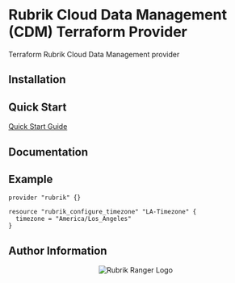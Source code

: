 # Rubrik Cloud Data Management (CDM) Terraform Provider

Terraform Rubrik Cloud Data Management provider

## Installation

## Quick Start

[Quick Start Guide](https://github.com/rubrikinc/rubrik-provider-for-terraform/blob/master/docs/quickstart.md)

## Documentation

## Example 

```hcl
provider "rubrik" {}

resource "rubrik_configure_timezone" "LA-Timezone" {
  timezone = "America/Los_Angeles"
}
```

## Author Information

<p></p>
<p align="center">
  <img src="https://user-images.githubusercontent.com/8610203/37415009-6f9cf416-2778-11e8-8b56-052a8e41c3c8.png" alt="Rubrik Ranger Logo"/>
</p>
